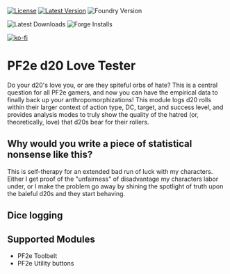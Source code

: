 [![License](https://img.shields.io/github/license/eligarf/pf2e-d20-love-tester?label=License)](LICENSE)
[![Latest Version](https://img.shields.io/github/v/release/eligarf/pf2e-d20-love-tester?display_name=tag&sort=semver&label=Latest%20Version)](https://github.com/eligarf/pf2e-d20-love-tester/releases/latest)
![Foundry Version](https://img.shields.io/endpoint?url=https://foundryshields.com/version?url=https%3A%2F%2Fraw.github.com%2Feligarf%2Fpf2e-d20-love-tester%2Frelease%2Fmodule.json)

![Latest Downloads](https://img.shields.io/github/downloads/eligarf/pf2e-d20-love-tester/latest/total?color=blue&label=latest%20downloads)
![Forge Installs](https://img.shields.io/badge/dynamic/json?label=Forge%20Installs&query=package.installs&suffix=%25&url=https%3A%2F%2Fforge-vtt.com%2Fapi%2Fbazaar%2Fpackage%2Fpf2e-pf2e-d20-love-tester&colorB=4aa94a)

[![ko-fi](https://ko-fi.com/img/githubbutton_sm.svg)](https://ko-fi.com/rule671908)

# PF2e d20 Love Tester

Do your d20's love you, or are they spiteful orbs of hate? This is a central question for all PF2e gamers, and now you can have the empirical data to finally back up your anthropomorphizations! This module logs d20 rolls within their larger context of action type, DC, target, and success level, and provides analysis modes to truly show the quality of the hatred (or, theoretically, love) that d20s bear for their rollers.

## Why would you write a piece of statistical nonsense like this?

This is self-therapy for an extended bad run of luck with my characters. Either I get proof of the "unfairness" of disadvantage my characters labor under, or I make the problem go away by shining the spotlight of truth upon the baleful d20s and they start behaving.

## Dice logging

## Supported Modules

* PF2e Toolbelt
* PF2e Utility buttons
